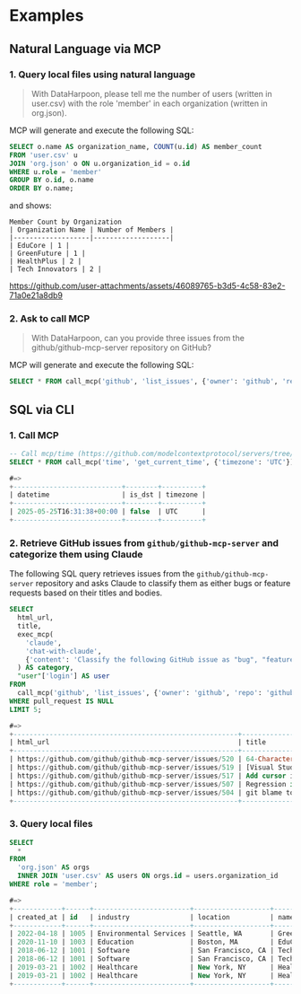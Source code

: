 # Examples

## Natural Language via MCP

### 1. Query local files using natural language

> With DataHarpoon, please tell me the number of users (written in user.csv) with the role 'member' in each organization (written in org.json).

MCP will generate and execute the following SQL:

```sql
SELECT o.name AS organization_name, COUNT(u.id) AS member_count
FROM 'user.csv' u
JOIN 'org.json' o ON u.organization_id = o.id
WHERE u.role = 'member'
GROUP BY o.id, o.name
ORDER BY o.name;
```

and shows:

```
Member Count by Organization
| Organization Name | Number of Members |
|-------------------|-------------------|
| EduCore | 1 |
| GreenFuture | 1 |
| HealthPlus | 2 |
| Tech Innovators | 2 |
```

https://github.com/user-attachments/assets/46089765-b3d5-4c58-83e2-71a0e21a8db9


### 2. Ask to call MCP

> With DataHarpoon, can you provide three issues from the github/github-mcp-server repository on GitHub?

MCP will generate and execute the following SQL:
```sql
SELECT * FROM call_mcp('github', 'list_issues', {'owner': 'github', 'repo': 'github-mcp-server', 'perPage': 3}) LIMIT 3
```

## SQL via CLI

### 1. Call MCP

```sql
-- Call mcp/time (https://github.com/modelcontextprotocol/servers/tree/main/src/time)
SELECT * FROM call_mcp('time', 'get_current_time', {'timezone': 'UTC'});

#=>
+---------------------------+--------+----------+
| datetime                  | is_dst | timezone |
+---------------------------+--------+----------+
| 2025-05-25T16:31:38+00:00 | false  | UTC      |
+---------------------------+--------+----------+
```

### 2. Retrieve GitHub issues from `github/github-mcp-server` and categorize them using Claude

The following SQL query retrieves issues from the `github/github-mcp-server` repository and asks Claude to classify them as either bugs or feature requests based on their titles and bodies.

```sql
SELECT
  html_url,
  title,
  exec_mcp(
    'claude',
    'chat-with-claude', 
    {'content': 'Classify the following GitHub issue as "bug", "feature request" or "other". Reply with the classification only.<title> ' || title || '</title><body>' || body || '</body>'}
  ) AS category,
  "user"['login'] AS user
FROM
  call_mcp('github', 'list_issues', {'owner': 'github', 'repo': 'github-mcp-server'})
WHERE pull_request IS NULL
LIMIT 5;

#=>
+--------------------------------------------------------+------------------------------------------------------------------------------------------------------------+-----------------+----------------+
| html_url                                               | title                                                                                                      | category        | user           |
+--------------------------------------------------------+------------------------------------------------------------------------------------------------------------+-----------------+----------------+
| https://github.com/github/github-mcp-server/issues/520 | 64-Character Limit on Tool Names Conflicts with MCP Spec — Should Be Removed or Configurable               | feature request | jlwainwright   |
| https://github.com/github/github-mcp-server/issues/519 | [Visual Studio] cannot connect to remote MCP server `"Invalid content type: must be 'application/json'\n"` | bug             | xperiandri     |
| https://github.com/github/github-mcp-server/issues/517 | Add cursor install info to README.md                                                                       | other           | maxs10-creator |
| https://github.com/github/github-mcp-server/issues/507 | Regression in `get_file_contents` making it return `nil` in latest image `3e32f75`                         | bug             | monotykamary   |
| https://github.com/github/github-mcp-server/issues/504 | git blame tool (to get the latest contributors of the class)                                               | feature request | ismurygin      |
+--------------------------------------------------------+------------------------------------------------------------------------------------------------------------+-----------------+----------------+
```

### 3. Query local files

```sql
SELECT 
  *
FROM
  'org.json' AS orgs 
  INNER JOIN 'user.csv' AS users ON orgs.id = users.organization_id
WHERE role = 'member';

#=>
+------------+------+------------------------+-------------------+-----------------+----+-----------------+------------+------------------------+------------+--------+
| created_at | id   | industry               | location          | name            | id | organization_id | user_name  | email                  | join_date  | role   |
+------------+------+------------------------+-------------------+-----------------+----+-----------------+------------+------------------------+------------+--------+
| 2022-04-18 | 1005 | Environmental Services | Seattle, WA       | GreenFuture     | 9  | 1005            | raj_kumar  | raj.kumar@example.com  | 2025-03-12 | member |
| 2020-11-10 | 1003 | Education              | Boston, MA        | EduCore         | 8  | 1003            | lisa_chan  | lisa.chan@example.com  | 2025-03-09 | member |
| 2018-06-12 | 1001 | Software               | San Francisco, CA | Tech Innovators | 1  | 1001            | john_doe   | john.doe@example.com   | 2025-01-15 | member |
| 2018-06-12 | 1001 | Software               | San Francisco, CA | Tech Innovators | 6  | 1001            | nina_patel | nina.patel@example.com | 2025-03-05 | member |
| 2019-03-21 | 1002 | Healthcare             | New York, NY      | HealthPlus      | 3  | 1002            | alice_wong | alice.wong@example.com | 2025-02-02 | member |
| 2019-03-21 | 1002 | Healthcare             | New York, NY      | HealthPlus      | 5  | 1002            | chris_lee  | chris.lee@example.com  | 2025-03-01 | member |
+------------+------+------------------------+-------------------+-----------------+----+-----------------+------------+------------------------+------------+--------+
```
